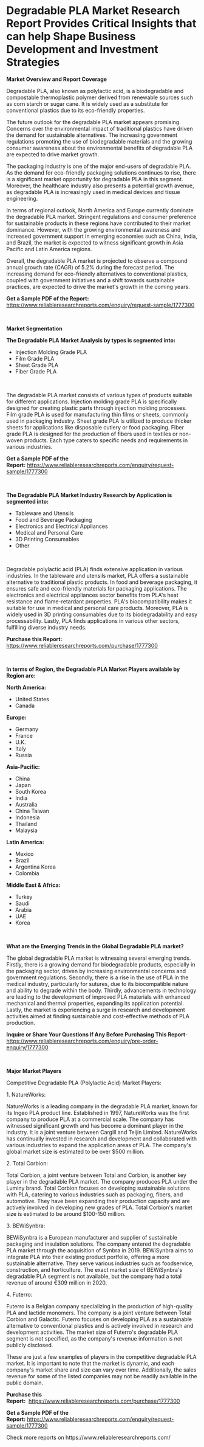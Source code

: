 <p><h1>Degradable PLA Market Research Report Provides Critical Insights that can help Shape Business Development and Investment Strategies</h1></p><p><strong>Market Overview and Report Coverage</strong></p>
<p><p>Degradable PLA, also known as polylactic acid, is a biodegradable and compostable thermoplastic polymer derived from renewable sources such as corn starch or sugar cane. It is widely used as a substitute for conventional plastics due to its eco-friendly properties.</p><p>The future outlook for the degradable PLA market appears promising. Concerns over the environmental impact of traditional plastics have driven the demand for sustainable alternatives. The increasing government regulations promoting the use of biodegradable materials and the growing consumer awareness about the environmental benefits of degradable PLA are expected to drive market growth.</p><p>The packaging industry is one of the major end-users of degradable PLA. As the demand for eco-friendly packaging solutions continues to rise, there is a significant market opportunity for degradable PLA in this segment. Moreover, the healthcare industry also presents a potential growth avenue, as degradable PLA is increasingly used in medical devices and tissue engineering.</p><p>In terms of regional outlook, North America and Europe currently dominate the degradable PLA market. Stringent regulations and consumer preference for sustainable products in these regions have contributed to their market dominance. However, with the growing environmental awareness and increased government support in emerging economies such as China, India, and Brazil, the market is expected to witness significant growth in Asia Pacific and Latin America regions.</p><p>Overall, the degradable PLA market is projected to observe a compound annual growth rate (CAGR) of 5.2% during the forecast period. The increasing demand for eco-friendly alternatives to conventional plastics, coupled with government initiatives and a shift towards sustainable practices, are expected to drive the market's growth in the coming years.</p></p>
<p><strong>Get a Sample PDF of the Report:</strong> <a href="https://www.reliableresearchreports.com/enquiry/request-sample/1777300">https://www.reliableresearchreports.com/enquiry/request-sample/1777300</a></p>
<p>&nbsp;</p>
<p><strong>Market Segmentation</strong></p>
<p><strong>The Degradable PLA Market Analysis by types is segmented into:</strong></p>
<p><ul><li>Injection Molding Grade PLA</li><li>Film Grade PLA</li><li>Sheet Grade PLA</li><li>Fiber Grade PLA</li></ul></p>
<p>&nbsp;</p>
<p><p>The degradable PLA market consists of various types of products suitable for different applications. Injection molding grade PLA is specifically designed for creating plastic parts through injection molding processes. Film grade PLA is used for manufacturing thin films or sheets, commonly used in packaging industry. Sheet grade PLA is utilized to produce thicker sheets for applications like disposable cutlery or food packaging. Fiber grade PLA is designed for the production of fibers used in textiles or non-woven products. Each type caters to specific needs and requirements in various industries.</p></p>
<p><strong>Get a Sample PDF of the Report:</strong>&nbsp;<a href="https://www.reliableresearchreports.com/enquiry/request-sample/1777300">https://www.reliableresearchreports.com/enquiry/request-sample/1777300</a></p>
<p>&nbsp;</p>
<p><strong>The Degradable PLA Market Industry Research by Application is segmented into:</strong></p>
<p><ul><li>Tableware and Utensils</li><li>Food and Beverage Packaging</li><li>Electronics and Electrical Appliances</li><li>Medical and Personal Care</li><li>3D Printing Consumables</li><li>Other</li></ul></p>
<p>&nbsp;</p>
<p><p>Degradable polylactic acid (PLA) finds extensive application in various industries. In the tableware and utensils market, PLA offers a sustainable alternative to traditional plastic products. In food and beverage packaging, it ensures safe and eco-friendly materials for packaging applications. The electronics and electrical appliances sector benefits from PLA's heat resistance and flame-retardant properties. PLA's biocompatibility makes it suitable for use in medical and personal care products. Moreover, PLA is widely used in 3D printing consumables due to its biodegradability and easy processability. Lastly, PLA finds applications in various other sectors, fulfilling diverse industry needs.</p></p>
<p><strong>Purchase this Report:</strong>&nbsp; <a href="https://www.reliableresearchreports.com/purchase/1777300">https://www.reliableresearchreports.com/purchase/1777300</a></p>
<p>&nbsp;</p>
<p><strong>In terms of Region, the Degradable PLA Market Players available by Region are:</strong></p>
<p>
    <p> <strong> North America: </strong>
        <ul>
            <li>United States</li>
            <li>Canada</li>
        </ul>
        </p> 
    <p> <strong> Europe: </strong>
        <ul>
            <li>Germany</li>
            <li>France</li>
            <li>U.K.</li>
            <li>Italy</li>
            <li>Russia</li>
        </ul>
        </p> 
    <p> <strong> Asia-Pacific: </strong>
        <ul>
            <li>China</li>
            <li>Japan</li>
            <li>South Korea</li>
            <li>India</li>
            <li>Australia</li>
            <li>China Taiwan</li>
            <li>Indonesia</li>
            <li>Thailand</li>
            <li>Malaysia</li>
        </ul>
        </p> 
    <p> <strong> Latin America: </strong>
        <ul>
            <li>Mexico</li>
            <li>Brazil</li>
            <li>Argentina Korea</li>
            <li>Colombia</li>
        </ul>
        </p> 
    <p> <strong> Middle East & Africa: </strong>
        <ul>
            <li>Turkey</li>
            <li>Saudi</li>
            <li>Arabia</li>
            <li>UAE</li>
            <li>Korea</li>
        </ul>
    </p>
    </p>
<p>&nbsp;</p>
<p><strong>What are the Emerging Trends in the Global Degradable PLA market?</strong></p>
<p><p>The global degradable PLA market is witnessing several emerging trends. Firstly, there is a growing demand for biodegradable products, especially in the packaging sector, driven by increasing environmental concerns and government regulations. Secondly, there is a rise in the use of PLA in the medical industry, particularly for sutures, due to its biocompatible nature and ability to degrade within the body. Thirdly, advancements in technology are leading to the development of improved PLA materials with enhanced mechanical and thermal properties, expanding its application potential. Lastly, the market is experiencing a surge in research and development activities aimed at finding sustainable and cost-effective methods of PLA production.</p></p>
<p><strong>Inquire or Share Your Questions If Any Before Purchasing This Report</strong>- <a href="https://www.reliableresearchreports.com/enquiry/pre-order-enquiry/1777300">https://www.reliableresearchreports.com/enquiry/pre-order-enquiry/1777300</a></p>
<p>&nbsp;</p>
<p><strong>Major Market Players</strong></p>
<p><p>Competitive Degradable PLA (Polylactic Acid) Market Players:</p><p>1. NatureWorks:</p><p>NatureWorks is a leading company in the degradable PLA market, known for its Ingeo PLA product line. Established in 1997, NatureWorks was the first company to produce PLA at a commercial scale. The company has witnessed significant growth and has become a dominant player in the industry. It is a joint venture between Cargill and Teijin Limited. NatureWorks has continually invested in research and development and collaborated with various industries to expand the application areas of PLA. The company's global market size is estimated to be over $500 million.</p><p>2. Total Corbion:</p><p>Total Corbion, a joint venture between Total and Corbion, is another key player in the degradable PLA market. The company produces PLA under the Luminy brand. Total Corbion focuses on developing sustainable solutions with PLA, catering to various industries such as packaging, fibers, and automotive. They have been expanding their production capacity and are actively involved in developing new grades of PLA. Total Corbion's market size is estimated to be around $100-150 million.</p><p>3. BEWiSynbra:</p><p>BEWiSynbra is a European manufacturer and supplier of sustainable packaging and insulation solutions. The company entered the degradable PLA market through the acquisition of Synbra in 2019. BEWiSynbra aims to integrate PLA into their existing product portfolio, offering a more sustainable alternative. They serve various industries such as foodservice, construction, and horticulture. The exact market size of BEWiSynbra's degradable PLA segment is not available, but the company had a total revenue of around €309 million in 2020.</p><p>4. Futerro:</p><p>Futerro is a Belgian company specializing in the production of high-quality PLA and lactide monomers. The company is a joint venture between Total Corbion and Galactic. Futerro focuses on developing PLA as a sustainable alternative to conventional plastics and is actively involved in research and development activities. The market size of Futerro's degradable PLA segment is not specified, as the company's revenue information is not publicly disclosed.</p><p>These are just a few examples of players in the competitive degradable PLA market. It is important to note that the market is dynamic, and each company's market share and size can vary over time. Additionally, the sales revenue for some of the listed companies may not be readily available in the public domain.</p></p>
<p><strong>Purchase this Report:</strong>&nbsp;&nbsp;<a href="https://www.reliableresearchreports.com/purchase/1777300">https://www.reliableresearchreports.com/purchase/1777300</a></p>
<p></p>
<p><strong>Get a Sample PDF of the Report:</strong>&nbsp;<a href="https://www.reliableresearchreports.com/enquiry/request-sample/1777300">https://www.reliableresearchreports.com/enquiry/request-sample/1777300</a></p>
<p>Check more reports on https://www.reliableresearchreports.com/</p>